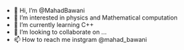 - 👋 Hi, I’m @MahadBawani
- 👀 I’m interested in physics and Mathematical computation
- 🌱 I’m currently learning C++
- 💞️ I’m looking to collaborate on ...
- 📫 How to reach me instgram @mahad_bawani

<!---
MahadBawani/MahadBawani is a ✨ special ✨ repository because its `README.md` (this file) appears on your GitHub profile.
You can click the Preview link to take a look at your changes.
--->
